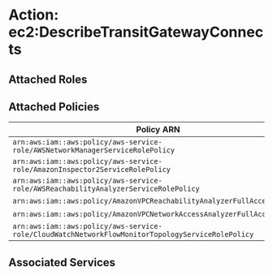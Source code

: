 # Action: ec2:DescribeTransitGatewayConnects

## Attached Roles

## Attached Policies

| Policy ARN | Policy Name |
|------------|-------------|
| `arn:aws:iam::aws:policy/aws-service-role/AWSNetworkManagerServiceRolePolicy` | [AWSNetworkManagerServiceRolePolicy](../policies.md#awsnetworkmanagerservicerolepolicy) |
| `arn:aws:iam::aws:policy/aws-service-role/AmazonInspector2ServiceRolePolicy` | [AmazonInspector2ServiceRolePolicy](../policies.md#amazoninspector2servicerolepolicy) |
| `arn:aws:iam::aws:policy/aws-service-role/AWSReachabilityAnalyzerServiceRolePolicy` | [AWSReachabilityAnalyzerServiceRolePolicy](../policies.md#awsreachabilityanalyzerservicerolepolicy) |
| `arn:aws:iam::aws:policy/AmazonVPCReachabilityAnalyzerFullAccessPolicy` | [AmazonVPCReachabilityAnalyzerFullAccessPolicy](../policies.md#amazonvpcreachabilityanalyzerfullaccesspolicy) |
| `arn:aws:iam::aws:policy/AmazonVPCNetworkAccessAnalyzerFullAccessPolicy` | [AmazonVPCNetworkAccessAnalyzerFullAccessPolicy](../policies.md#amazonvpcnetworkaccessanalyzerfullaccesspolicy) |
| `arn:aws:iam::aws:policy/aws-service-role/CloudWatchNetworkFlowMonitorTopologyServiceRolePolicy` | [CloudWatchNetworkFlowMonitorTopologyServiceRolePolicy](../policies.md#cloudwatchnetworkflowmonitortopologyservicerolepolicy) |

## Associated Services

